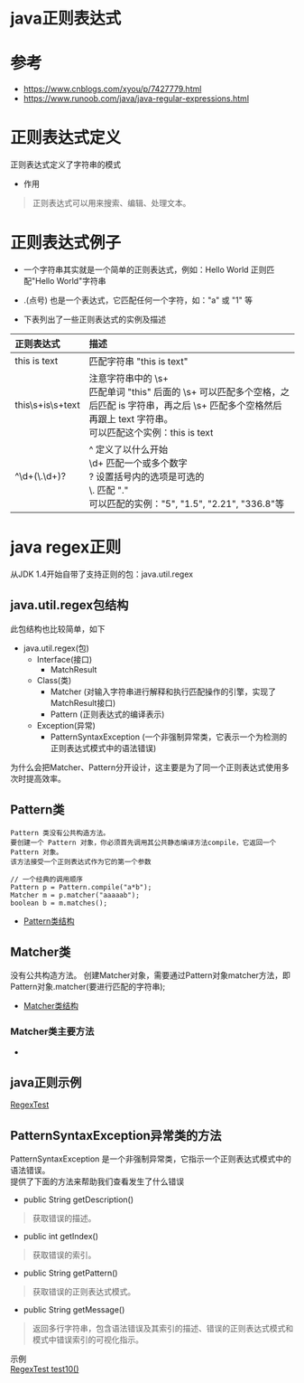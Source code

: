 java正则表达式
==

# 参考
* https://www.cnblogs.com/xyou/p/7427779.html
* https://www.runoob.com/java/java-regular-expressions.html

# 正则表达式定义
正则表达式定义了字符串的模式

* 作用
>正则表达式可以用来搜索、编辑、处理文本。

# 正则表达式例子
* 一个字符串其实就是一个简单的正则表达式，例如：Hello World 正则匹配"Hello World"字符串
* .(点号) 也是一个表达式，它匹配任何一个字符，如："a" 或 "1" 等

* 下表列出了一些正则表达式的实例及描述

正则表达式 | 描述 
:--- |:---
this is text | 匹配字符串 "this is text"
this\s+is\s+text | 注意字符串中的 \s+ <br> 匹配单词 "this" 后面的 \s+ 可以匹配多个空格，之后匹配 is 字符串，再之后 \s+ 匹配多个空格然后再跟上 text 字符串。<br> 可以匹配这个实例：this is text
^\d+(\\.\d+)? | ^ 定义了以什么开始 <br> \d+ 匹配一个或多个数字 <br> ? 设置括号内的选项是可选的 <br> \\. 匹配 "." <br> 可以匹配的实例："5", "1.5", "2.21", "336.8"等

# java regex正则
从JDK 1.4开始自带了支持正则的包：java.util.regex

## java.util.regex包结构
此包结构也比较简单，如下
* java.util.regex(包)
    * Interface(接口)
        * MatchResult
    * Class(类)
        * Matcher (对输入字符串进行解释和执行匹配操作的引擎，实现了MatchResult接口)
        * Pattern (正则表达式的编译表示)
    * Exception(异常)
        * PatternSyntaxException (一个非强制异常类，它表示一个为检测的正则表达式模式中的语法错误)

为什么会把Matcher、Pattern分开设计，这主要是为了同一个正则表达式使用多次时提高效率。

## Pattern类
```text
Pattern 类没有公共构造方法。
要创建一个 Pattern 对象，你必须首先调用其公共静态编译方法compile，它返回一个 Pattern 对象。
该方法接受一个正则表达式作为它的第一个参数
```
```text
// 一个经典的调用顺序
Pattern p = Pattern.compile("a*b");
Matcher m = p.matcher("aaaaab");
boolean b = m.matches();
```

* [Pattern类结构](./Pattern类.md)  

## Matcher类
没有公共构造方法。
创建Matcher对象，需要通过Pattern对象matcher方法，即Pattern对象.matcher(要进行匹配的字符串);

* [Matcher类结构](./Matcher.md)  

### Matcher类主要方法
* 


## java正则示例
[RegexTest](./src/com/java/www/RegexTest.java)


## PatternSyntaxException异常类的方法
PatternSyntaxException 是一个非强制异常类，它指示一个正则表达式模式中的语法错误。  
提供了下面的方法来帮助我们查看发生了什么错误

* public String getDescription()
>获取错误的描述。

* public int getIndex() 
>获取错误的索引。

* public String getPattern() 
>获取错误的正则表达式模式。

* public String getMessage() 
>返回多行字符串，包含语法错误及其索引的描述、错误的正则表达式模式和模式中错误索引的可视化指示。

示例  
[RegexTest test10()](./src/com/java/www/RegexTest.java)